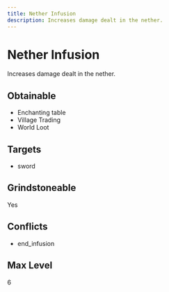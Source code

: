 ```yaml
---
title: Nether Infusion
description: Increases damage dealt in the nether.
---
```

# Nether Infusion
Increases damage dealt in the nether.
## Obtainable
- Enchanting table
- Village Trading
- World Loot
## Targets
- sword
## Grindstoneable
Yes
## Conflicts
- end_infusion
## Max Level
6
